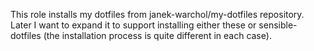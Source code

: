 This role installs my dotfiles from janek-warchol/my-dotfiles repository.
Later I want to expand it to support installing either these or sensible-
dotfiles (the installation process is quite different in each case).
